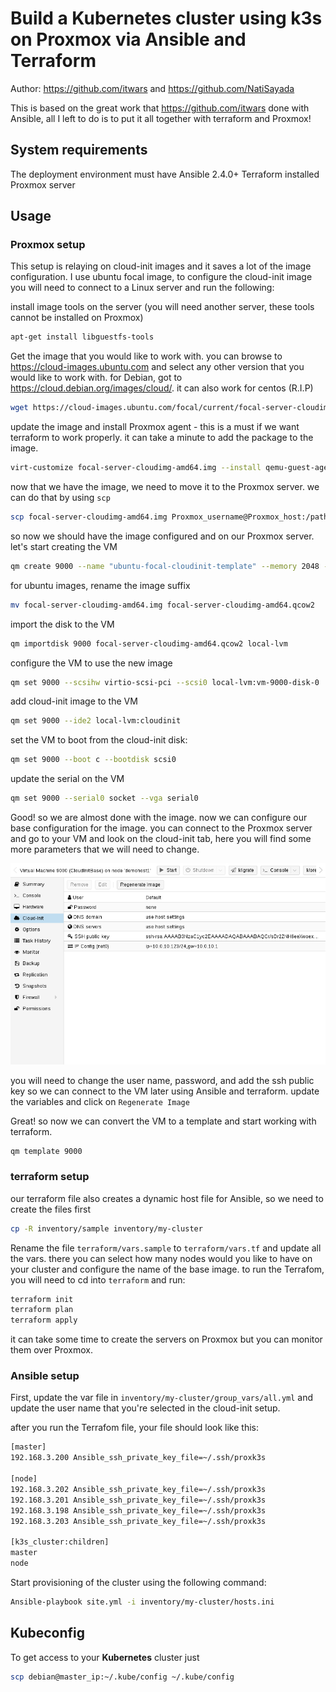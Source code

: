 # Build a Kubernetes cluster using k3s on Proxmox via Ansible and Terraform

Author: <https://github.com/itwars> and <https://github.com/NatiSayada>

This is based on the great work that <https://github.com/itwars> done with Ansible, all I left to do is to put it all together with terraform and Proxmox!

## System requirements

The deployment environment must have Ansible 2.4.0+
Terraform installed
Proxmox server

## Usage

### Proxmox setup

This setup is relaying on cloud-init images and it saves a lot of the image configuration.
I use ubuntu focal image, to configure the cloud-init image you will need to connect to a Linux server and run the following:

install image tools on the server (you will need another server, these tools cannot be installed on Proxmox)

```bash
apt-get install libguestfs-tools
```

Get the image that you would like to work with.
you can browse to <https://cloud-images.ubuntu.com> and select any other version that you would like to work with.
for Debian, got to <https://cloud.debian.org/images/cloud/>.
it can also work for centos (R.I.P)

```bash
wget https://cloud-images.ubuntu.com/focal/current/focal-server-cloudimg-amd64.img
```

update the image and install Proxmox agent - this is a must if we want terraform to work properly.
it can take a minute to add the package to the image.

```bash
virt-customize focal-server-cloudimg-amd64.img --install qemu-guest-agent
```

now that we have the image, we need to move it to the Proxmox server.
we can do that by using `scp`

```bash
scp focal-server-cloudimg-amd64.img Proxmox_username@Proxmox_host:/path_on_Proxmox/focal-server-cloudimg-amd64.img
```

so now we should have the image configured and on our Proxmox server. let's start creating the VM

```bash
qm create 9000 --name "ubuntu-focal-cloudinit-template" --memory 2048 --net0 virtio,bridge=vmbr0
```

for ubuntu images, rename the image suffix

```bash
mv focal-server-cloudimg-amd64.img focal-server-cloudimg-amd64.qcow2
```

import the disk to the VM

```bash
qm importdisk 9000 focal-server-cloudimg-amd64.qcow2 local-lvm
```

configure the VM to use the new image

```bash
qm set 9000 --scsihw virtio-scsi-pci --scsi0 local-lvm:vm-9000-disk-0
```

add cloud-init image to the VM

```bash
qm set 9000 --ide2 local-lvm:cloudinit
```

set the VM to boot from the cloud-init disk:

```bash
qm set 9000 --boot c --bootdisk scsi0
```

update the serial on the VM

```bash
qm set 9000 --serial0 socket --vga serial0
```

Good! so we are almost done with the image. now we can configure our base configuration for the image.
you can connect to the Proxmox server and go to your VM and look on the cloud-init tab, here you will find some more parameters that we will need to change.

![alt text](pics/gui-cloudinit-config.png)

you will need to change the user name, password, and add the ssh public key so we can connect to the VM later using Ansible and terraform.
update the variables and click on `Regenerate Image`

Great! so now we can convert the VM to a template and start working with terraform.

```bash
qm template 9000
```

### terraform setup

our terraform file also creates a dynamic host file for Ansible, so we need to create the files first

```bash
cp -R inventory/sample inventory/my-cluster
```

Rename the file `terraform/vars.sample` to `terraform/vars.tf` and update all the vars.
there you can select how many nodes would you like to have on your cluster and configure the name of the base image.
to run the Terrafom, you will need to cd into `terraform` and run:

```bash
terraform init
terraform plan
terraform apply
```

it can take some time to create the servers on Proxmox but you can monitor them over Proxmox.

### Ansible setup

First, update the var file in `inventory/my-cluster/group_vars/all.yml` and update the user name that you're selected in the cloud-init setup.

after you run the Terrafom file, your file should look like this:

```bash
[master]
192.168.3.200 Ansible_ssh_private_key_file=~/.ssh/proxk3s

[node]
192.168.3.202 Ansible_ssh_private_key_file=~/.ssh/proxk3s
192.168.3.201 Ansible_ssh_private_key_file=~/.ssh/proxk3s
192.168.3.198 Ansible_ssh_private_key_file=~/.ssh/proxk3s
192.168.3.203 Ansible_ssh_private_key_file=~/.ssh/proxk3s

[k3s_cluster:children]
master
node
```

Start provisioning of the cluster using the following command:

```bash
Ansible-playbook site.yml -i inventory/my-cluster/hosts.ini
```

## Kubeconfig

To get access to your **Kubernetes** cluster just

```bash
scp debian@master_ip:~/.kube/config ~/.kube/config
```

